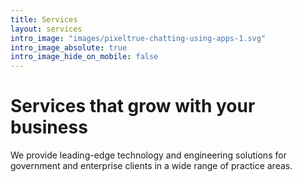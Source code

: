 ```yaml
---
title: Services
layout: services
intro_image: "images/pixeltrue-chatting-using-apps-1.svg"
intro_image_absolute: true
intro_image_hide_on_mobile: false
---
```


# Services that grow with your business

We provide leading-edge technology and engineering solutions for government and enterprise clients in a wide range of practice areas.
